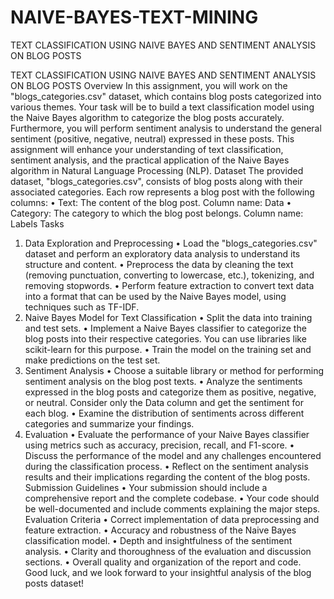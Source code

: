 # NAIVE-BAYES-TEXT-MINING
TEXT CLASSIFICATION USING NAIVE BAYES AND SENTIMENT ANALYSIS ON BLOG POSTS



TEXT CLASSIFICATION USING NAIVE BAYES AND SENTIMENT ANALYSIS ON BLOG POSTS
Overview
In this assignment, you will work on the "blogs_categories.csv" dataset, which contains blog posts categorized into various themes. Your task will be to build a text classification model using the Naive Bayes algorithm to categorize the blog posts accurately. Furthermore, you will perform sentiment analysis to understand the general sentiment (positive, negative, neutral) expressed in these posts. This assignment will enhance your understanding of text classification, sentiment analysis, and the practical application of the Naive Bayes algorithm in Natural Language Processing (NLP).
Dataset
The provided dataset, "blogs_categories.csv", consists of blog posts along with their associated categories. Each row represents a blog post with the following columns:
•	Text: The content of the blog post. Column name: Data
•	Category: The category to which the blog post belongs. Column name: Labels
Tasks
1. Data Exploration and Preprocessing
•	Load the "blogs_categories.csv" dataset and perform an exploratory data analysis to understand its structure and content.
•	Preprocess the data by cleaning the text (removing punctuation, converting to lowercase, etc.), tokenizing, and removing stopwords.
•	Perform feature extraction to convert text data into a format that can be used by the Naive Bayes model, using techniques such as TF-IDF.
2. Naive Bayes Model for Text Classification
•	Split the data into training and test sets.
•	Implement a Naive Bayes classifier to categorize the blog posts into their respective categories. You can use libraries like scikit-learn for this purpose.
•	Train the model on the training set and make predictions on the test set.
3. Sentiment Analysis
•	Choose a suitable library or method for performing sentiment analysis on the blog post texts.
•	Analyze the sentiments expressed in the blog posts and categorize them as positive, negative, or neutral. Consider only the Data column and get the sentiment for each blog.
•	Examine the distribution of sentiments across different categories and summarize your findings.
4. Evaluation
•	Evaluate the performance of your Naive Bayes classifier using metrics such as accuracy, precision, recall, and F1-score.
•	Discuss the performance of the model and any challenges encountered during the classification process.
•	Reflect on the sentiment analysis results and their implications regarding the content of the blog posts.
Submission Guidelines
•	Your submission should include a comprehensive report and the complete codebase.
•	Your code should be well-documented and include comments explaining the major steps.
Evaluation Criteria
•	Correct implementation of data preprocessing and feature extraction.
•	Accuracy and robustness of the Naive Bayes classification model.
•	Depth and insightfulness of the sentiment analysis.
•	Clarity and thoroughness of the evaluation and discussion sections.
•	Overall quality and organization of the report and code.
Good luck, and we look forward to your insightful analysis of the blog posts dataset!

